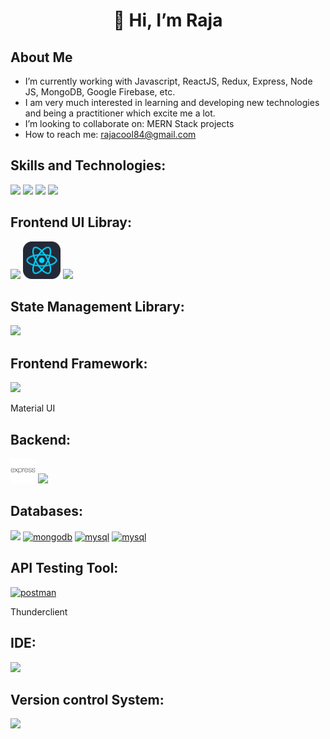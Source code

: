 ### <h1 align="center">👋 Hi, I’m Raja</h1>

## About Me

- I’m currently working with Javascript, ReactJS, Redux, Express, Node JS, MongoDB, Google Firebase, etc.
- I am very much interested in learning and developing new technologies and being a practitioner which excite me a lot.
- I’m looking to collaborate on: MERN Stack projects
- How to reach me: rajacool84@gmail.com

## Skills and Technologies:
<p align="left">
<a href="https://developer.mozilla.org/en-US/docs/Web/JavaScript" target="_blank"> <img src="https://img.icons8.com/color/48/000000/javascript.png"/></a> 
<a href="https://www.w3.org/html/" target="_blank"><img src="https://www.vectorlogo.zone/logos/w3_html5/w3_html5-ar21.svg"/></a>
<a href="https://www.w3schools.com/css/" target="_blank"><img src="https://www.vectorlogo.zone/logos/w3_css/w3_css-ar21.svg"/></a>
<a href="https://tailwindcss.com/" target="_blank"><img src="https://www.vectorlogo.zone/logos/tailwindcss/tailwindcss-ar21.svg"/></a>
</p>

## Frontend UI Libray:
<p align="left">
    <a href="https://reactjs.org/" target="_blank"><img src="https://img.icons8.com/color/48/000000/react-native.png"/></a> 
    <a href="https://reactjs.org/" target="_blank"><img src="https://github.com/tandpfun/skill-icons/raw/main/icons/React-Dark.svg" width="60px" /></a>
    <img src="https://skillicons.dev/icons?i=git,kubernetes,docker,c,vim" />
</p>

## State Management Library:
<p align="left"><a href="https://redux.js.org" target="_blank"> <img src="https://img.icons8.com/color/48/000000/redux.png"/></a></p>

## Frontend Framework:
<p align="left"><a href="https://getbootstrap.com" target="_blank"><img src="https://www.vectorlogo.zone/logos/getbootstrap/getbootstrap-ar21.svg"/></a></p>
Material UI

## Backend:
<p align="left"><a href="https://expressjs.com" target="_blank"><img src="https://raw.githubusercontent.com/devicons/devicon/master/icons/express/express-original-wordmark.svg" alt="express" width="40" height="40"/></a> <a href="https://nodejs.org" style="padding-right:8px;" target="_blank"> <img src="https://www.vectorlogo.zone/logos/nodejs/nodejs-horizontal.svg"/></a></p>

## Databases:
<p align="left">
<a href="https://firebase.google.com/" target="_blank"><img src="https://www.vectorlogo.zone/logos/firebase/firebase-ar21.svg"/></a> 
<a href="https://www.mongodb.com/" target="_blank"><img src="https://www.vectorlogo.zone/logos/mongodb/mongodb-ar21.svg" alt="mongodb" /></a> 
<a href="https://www.mysql.com/" target="_blank"><img src="https://www.vectorlogo.zone/logos/mysql/mysql-ar21.svg" alt="mysql" /></a> 
<a href="https://www.postgresql.org/" target="_blank"><img src="https://www.vectorlogo.zone/logos/postgresql/postgresql-ar21.svg" alt="mysql" /></a> 
</p>


## API Testing Tool:
<p align="left"><a href="https://postman.com" target="_blank"><img src="https://www.vectorlogo.zone/logos/getpostman/getpostman-ar21.svg" alt="postman" /></a></p>
Thunderclient

## IDE:
<p align="left"> 
    <a href="https://expressjs.com" target="_blank"> <img src="https://www.vectorlogo.zone/logos/visualstudio_code/visualstudio_code-ar21.svg"/> </a></p>

## Version control System:
<p align="left"><a href="https://git-scm.com/" target="_blank"><img src="https://www.vectorlogo.zone/logos/git-scm/git-scm-ar21.svg"/></a></p>

<!---
raja1205/raja1205 is a ✨ special ✨ repository because its `README.md` (this file) appears on your GitHub profile.
You can click the Preview link to take a look at your changes.
--->
